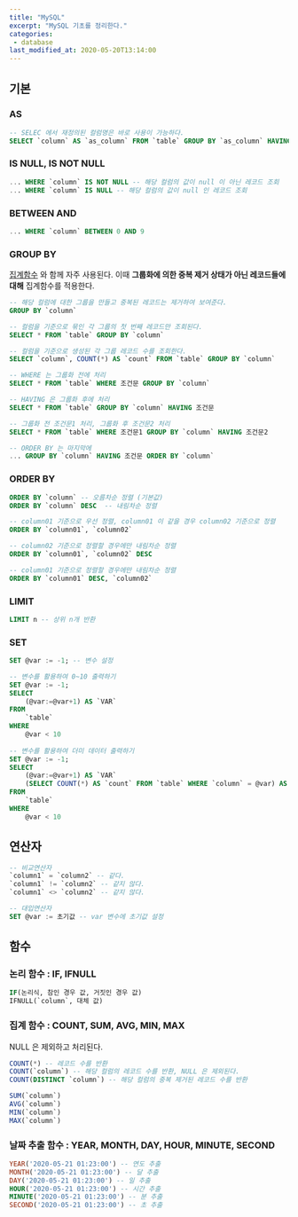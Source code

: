 ```yaml
---
title: "MySQL"
excerpt: "MySQL 기초를 정리한다."
categories:
 - database
last_modified_at: 2020-05-20T13:14:00
---
```


## 기본

### AS

```sql
-- SELEC 에서 재정의된 컬럼명은 바로 사용이 가능하다.
SELECT `column` AS `as_column` FROM `table` GROUP BY `as_column` HAVING `as_column` BETWEEN 0 AND 9
```

### IS NULL, IS NOT NULL

```sql
... WHERE `column` IS NOT NULL -- 해당 컬럼의 값이 null 이 아닌 레코드 조회
... WHERE `column` IS NULL -- 해당 컬럼의 값이 null 인 레코드 조회
```

### BETWEEN AND

```sql
... WHERE `column` BETWEEN 0 AND 9
```

### GROUP BY

[집계함수](#집계함수) 와 함께 자주 사용된다. 이때 **그룹화에 의한 중복 제거 상태가 아닌 레코드들에 대해** 집계함수를 적용한다.

```sql
-- 해당 컬럼에 대한 그룹을 만들고 중복된 레코드는 제거하여 보여준다.
GROUP BY `column`

-- 컬럼을 기준으로 묶인 각 그룹의 첫 번째 레코드만 조회된다.
SELECT * FROM `table` GROUP BY `column`

-- 컬럼을 기준으로 생성된 각 그룹 레코드 수를 조회한다.
SELECT `column`, COUNT(*) AS `count` FROM `table` GROUP BY `column`

-- WHERE 는 그룹화 전에 처리
SELECT * FROM `table` WHERE 조건문 GROUP BY `column`

-- HAVING 은 그룹화 후에 처리
SELECT * FROM `table` GROUP BY `column` HAVING 조건문

-- 그룹화 전 조건문1 처리, 그룹화 후 조건문2 처리
SELECT * FROM `table` WHERE 조건문1 GROUP BY `column` HAVING 조건문2

-- ORDER BY 는 마지막에
... GROUP BY `column` HAVING 조건문 ORDER BY `column`

```

### ORDER BY

```sql
ORDER BY `column` -- 오름차순 정렬 (기본값)
ORDER BY `column` DESC 	-- 내림차순 정렬
```

```sql
-- column01 기준으로 우선 정렬, column01 이 같을 경우 column02 기준으로 정렬
ORDER BY `column01`, `column02`

-- column02 기준으로 정렬할 경우에만 내림차순 정렬
ORDER BY `column01`, `column02` DESC

-- column01 기준으로 정렬할 경우에만 내림차순 정렬
ORDER BY `column01` DESC, `column02`
```

### LIMIT

```sql
LIMIT n -- 상위 n개 반환
```

### SET

```sql
SET @var := -1; -- 변수 설정

-- 변수를 활용하여 0~10 출력하기
SET @var := -1;
SELECT 
	(@var:=@var+1) AS `VAR`
FROM 
	`table`
WHERE 
	@var < 10
	
-- 변수를 활용하여 더미 데이터 출력하기
SET @var := -1;
SELECT
	(@var:=@var+1) AS `VAR`
	(SELECT COUNT(*) AS `count` FROM `table` WHERE `column` = @var) AS `COUNT`
FROM
	`table`
WHERE
	@var < 10
```

## 연산자

```sql
-- 비교연산자
`column1` = `column2` -- 같다.
`column1` != `column2` -- 같지 않다.
`column1` <> `column2` -- 같지 않다.

-- 대입연산자
SET @var := 초기값 -- var 변수에 초기값 설정
```

## 함수

### 논리 함수 : IF, IFNULL

```sql
IF(논리식, 참인 경우 값, 거짓인 경우 값)
IFNULL(`column`, 대체 값)
```

### 집계 함수 :  COUNT, SUM, AVG, MIN, MAX

NULL 은 제외하고 처리된다.

```sql
COUNT(*) -- 레코드 수를 반환
COUNT(`column`) -- 해당 컬럼의 레코드 수를 반환, NULL 은 제외된다.
COUNT(DISTINCT `column`) -- 해당 컬럼의 중복 제거된 레코드 수를 반환

SUM(`column`)
AVG(`column`)
MIN(`column`)
MAX(`column`)
```

### 날짜 추출 함수 : YEAR, MONTH, DAY, HOUR, MINUTE, SECOND

```sql
YEAR('2020-05-21 01:23:00') -- 연도 추출
MONTH('2020-05-21 01:23:00') -- 달 추출
DAY('2020-05-21 01:23:00') -- 일 추출
HOUR('2020-05-21 01:23:00') -- 시간 추출
MINUTE('2020-05-21 01:23:00') -- 분 추출
SECOND('2020-05-21 01:23:00') -- 초 추출
```

